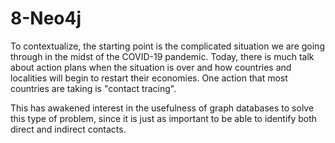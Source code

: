 # 8-Neo4j

To contextualize, the starting point is the complicated situation we are going through in the midst of the COVID-19 pandemic. Today, there is much talk about action plans when the situation is over and how countries and localities will begin to restart their economies.
One action that most countries are taking is "contact tracing". 

This has awakened interest in the usefulness of graph databases to solve this type of problem, since it is just as important to be able to identify both direct and indirect contacts.
